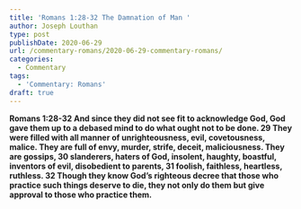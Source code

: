 ```yaml
---
title: 'Romans 1:28-32 The Damnation of Man '
author: Joseph Louthan
type: post
publishDate: 2020-06-29
url: /commentary-romans/2020-06-29-commentary-romans/
categories:
  - Commentary
tags:
  - 'Commentary: Romans'
draft: true
---
```


**Romans 1:28-32 And since they did not see fit to acknowledge God, God gave them up to a debased mind to do what ought not to be done. 29 They were filled with all manner of unrighteousness, evil, covetousness, malice. They are full of envy, murder, strife, deceit, maliciousness. They are gossips, 30 slanderers, haters of God, insolent, haughty, boastful, inventors of evil, disobedient to parents, 31 foolish, faithless, heartless, ruthless. 32 Though they know God’s righteous decree that those who practice such things deserve to die, they not only do them but give approval to those who practice them.**